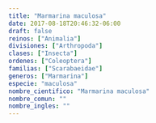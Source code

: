 ```yaml
---
title: "Marmarina maculosa"
date: 2017-08-18T20:46:32-06:00
draft: false
reinos: ["Animalia"]
divisiones: ["Arthropoda"]
clases: ["Insecta"]
ordenes: ["Coleoptera"]
familias: ["Scarabaeidae"]
generos: ["Marmarina"]
especie: "maculosa"
nombre_cientifico: "Marmarina maculosa"
nombre_comun: ""
nombre_ingles: ""
---
```

